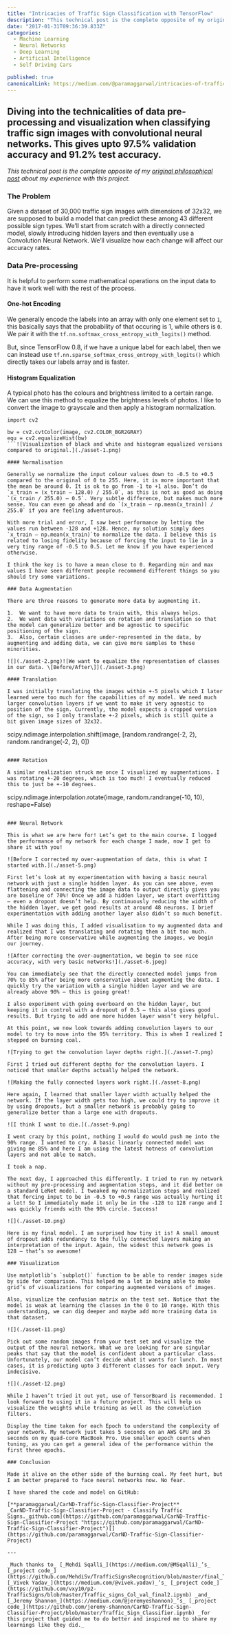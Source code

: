 ```yaml
---
title: "Intricacies of Traffic Sign Classification with TensorFlow"
description: "This technical post is the complete opposite of my original philosophical post about my experience with this project. Given a dataset of 30,000 traffic sign images with dimensions of 32x32, we are…"
date: "2017-01-31T09:36:39.833Z"
categories: 
  - Machine Learning
  - Neural Networks
  - Deep Learning
  - Artificial Intelligence
  - Self Driving Cars

published: true
canonicalLink: https://medium.com/@paramaggarwal/intricacies-of-traffic-sign-classification-with-tensorflow-8f994b1c8ba
---
```


## Diving into the technicalities of data pre-processing and visualization when classifying traffic sign images with convolutional neural networks. This gives upto 97.5% validation accuracy and 91.2% test accuracy.

_This technical post is the complete opposite of my_ [_original philosophical post_](https://medium.com/@paramaggarwal/neural-network-tuning-with-tensorflow-cc14a23f132c) _about my experience with this project._

### The Problem

Given a dataset of 30,000 traffic sign images with dimensions of 32x32, we are supposed to build a model that can predict these among 43 different possible sign types. We’ll start from scratch with a directly connected model, slowly introducing hidden layers and then eventually use a Convolution Neural Network. We’ll visualize how each change will affect our accuracy rates.

### Data Pre-processing

It is helpful to perform some mathematical operations on the input data to have it work well with the rest of the process.

#### One-hot Encoding

We generally encode the labels into an array with only one element set to `1`, this basically says that the probability of that occuring is 1, while others is `0`. We pair it with the `tf.nn.softmax_cross_entropy_with_logits()` method.

But, since TensorFlow 0.8, if we have a unique label for each label, then we can instead use `tf.nn.sparse_softmax_cross_entropy_with_logits()` which directly takes our labels array and is faster.

#### Histogram Equalization

A typical photo has the colours and brightness limited to a certain range. We can use this method to equalize the brightness levels of photos. I like to convert the image to grayscale and then apply a histogram normalization.

```
import cv2

bw = cv2.cvtColor(image, cv2.COLOR_BGR2GRAY)
equ = cv2.equalizeHist(bw)
```![Visualization of black and white and histogram equalized versions compared to original.](./asset-1.png)

#### Normalisation

Generally we normalize the input colour values down to -0.5 to +0.5 compared to the original of 0 to 255. Here, it is more important that the mean be around 0. It is ok to go from -1 to +1 also. Don’t do `x_train = (x_train — 128.0) / 255.0`, as this is not as good as doing `(x_train / 255.0) — 0.5`. Very subtle difference, but makes much more sense. You can even go ahead and do `(x_train — np.mean(x_train)) / 255.0` if you are feeling adventurous.

With more trial and error, I saw best performance by letting the values run between -128 and +128. Hence, my solution simply does `x_train — np.mean(x_train)`to normalize the data. I believe this is related to losing fidelity because of forcing the input to lie in a very tiny range of -0.5 to 0.5. Let me know if you have experienced otherwise.

I think the key is to have a mean close to 0. Regarding min and max values I have seen different people recommend different things so you should try some variations.

### Data Augmentation

There are three reasons to generate more data by augmenting it.

1.  We want to have more data to train with, this always helps.
2.  We want data with variations on rotation and translation so that the model can generalize better and be agnostic to specific positioning of the sign.
3.  Also, certain classes are under-represented in the data, by augmenting and adding data, we can give more samples to these minorities.

![](./asset-2.png)![We want to equalize the representation of classes in our data. \[Before/After\]](./asset-3.png)

#### Translation

I was initially translating the images within +-5 pixels which I later learned were too much for the capabilities of my model. We need much larger convolution layers if we want to make it very agnostic to position of the sign. Currently, the model expects a cropped version of the sign, so I only translate +-2 pixels, which is still quite a bit given image sizes of 32x32.

```
scipy.ndimage.interpolation.shift(image, [random.randrange(-2, 2), random.randrange(-2, 2), 0])
```

#### Rotation

A similar realization struck me once I visualized my augmentations. I was rotating +-20 degrees, which is too much! I eventually reduced this to just be +-10 degrees.

```
scipy.ndimage.interpolation.rotate(image, random.randrange(-10, 10), reshape=False)
```![](./asset-4.png)

### Neural Network

This is what we are here for! Let’s get to the main course. I logged the performance of my network for each change I made, now I get to share it with you!

![Before I corrected my over-augmentation of data, this is what I started with.](./asset-5.png)

First let’s look at my experimentation with having a basic neural network with just a single hidden layer. As you can see above, even flattening and connecting the image data to output directly gives you are baseline of 70%! Once we add a hidden layer, we start overfitting — even a dropout doesn’t help. By continuously reducing the width of the hidden layer, we get good results at around 48 neurons. I brief experimentation with adding another layer also didn’t so much benefit.

While I was doing this, I added visualisation to my augmented data and realized that I was translating and rotating them a bit too much. After being more conservative while augmenting the images, we begin our journey.

![After correcting the over-augmentation, we begin to see nice accuracy, with very basic networks!](./asset-6.jpeg)

You can immediately see that the directly connected model jumps from 70% to 85% after being more conservative about augmenting the data. I quickly try the variation with a single hidden layer and we are already above 90% — this is going great!

I also experiment with going overboard on the hidden layer, but keeping it in control with a dropout of 0.5 — this also gives good results. But trying to add one more hidden layer wasn’t very helpful.

At this point, we now look towards adding convolution layers to our model to try to move into the 95% territory. This is when I realized I stepped on burning coal.

![Trying to get the convolution layer depths right.](./asset-7.png)

First I tried out different depths for the convolution layers. I noticed that smaller depths actually helped the network.

![Making the fully connected layers work right.](./asset-8.png)

Here again, I learned that smaller layer width actually helped the network. If the layer width gets too high, we could try to improve it by using dropouts, but a smaller network is probably going to generalize better than a large one with dropouts.

![I think I want to die.](./asset-9.png)

I went crazy by this point, nothing I would do would push me into the 90% range. I wanted to cry. A basic linearly connected model was giving me 85% and here I am using the latest hotness of convolution layers and not able to match.

I took a nap.

The next day, I approached this differently. I tried to run my network without my pre-processing and augmentation steps, and it did better on a standard LeNet model. I tweaked my normalization steps and realized that forcing input to be in -0.5 to +0.5 range was actually hurting it a lot! So I immediately made it only be in the -128 to 128 range and I was quickly friends with the 90% circle. Success!

![](./asset-10.png)

Here is my final model. I am surprised how tiny it is! A small amount of dropout adds redundancy to the fully connected layers making an interpretation of the input. Again, the widest this network goes is 128 — that’s so awesome!

### Visualization

Use matplotlib’s `subplot()` function to be able to render images side by side for comparison. This helped me a lot in being able to make grid’s of visualizations for comparing augmented versions of images.

Also, visualize the confusion matrix on the test set. Notice that the model is weak at learning the classes in the 0 to 10 range. With this understanding, we can dig deeper and maybe add more training data in that dataset.

![](./asset-11.png)

Pick out some random images from your test set and visualize the output of the neural network. What we are looking for are singular peaks that say that the model is confident about a particular class. Unfortunately, our model can’t decide what it wants for lunch. In most cases, it is predicting upto 3 different classes for each input. Very indecisive.

![](./asset-12.png)

While I haven’t tried it out yet, use of TensorBoard is recommended. I look forward to using it in a future project. This will help us visualize the weights while training as well as the convolution filters.

Display the time taken for each Epoch to understand the complexity of your network. My network just takes 5 seconds on an AWS GPU and 35 seconds on my quad-core MacBook Pro. Use smaller epoch counts when tuning, as you can get a general idea of the performance within the first three epochs.

### Conclusion

Made it alive on the other side of the burning coal. My feet hurt, but I am better prepared to face neural networks now. No fear.

I have shared the code and model on GitHub:

[**paramaggarwal/CarND-Traffic-Sign-Classifier-Project**  
_CarND-Traffic-Sign-Classifier-Project - Classify Traffic Signs._github.com](https://github.com/paramaggarwal/CarND-Traffic-Sign-Classifier-Project "https://github.com/paramaggarwal/CarND-Traffic-Sign-Classifier-Project")[](https://github.com/paramaggarwal/CarND-Traffic-Sign-Classifier-Project)

---

_Much thanks to_ [_Mehdi Sqalli_](https://medium.com/@MSqalli)_’s_ [_project code_](https://github.com/MehdiSv/TrafficSignsRecognition/blob/master/final_Traffic_Signs_Recognition.ipynb)_,_ [_Vivek Yadav_](https://medium.com/@vivek.yadav)_’s_ [_project code_](https://github.com/vxy10/p2-TrafficSigns/blob/master/Traffic_signs_Col_val_final2.ipynb) _and_ [_Jeremy Shannon_](https://medium.com/@jeremyeshannon)_’s_ [_project code_](https://github.com/jeremy-shannon/CarND-Traffic-Sign-Classifier-Project/blob/master/Traffic_Sign_Classifier.ipynb) _for this project that guided me to do better and inspired me to share my learnings like they did._
